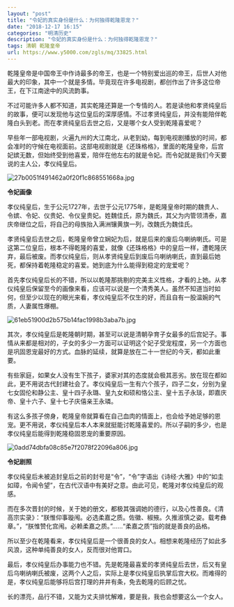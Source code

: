 ```yaml
---
layout: "post"
title: "令妃的真实身份是什么：为何独得乾隆恩宠？"
date: "2018-12-17 16:15"
categories: "明清历史"
description: "令妃的真实身份是什么：为何独得乾隆恩宠？"
tags: 清朝 乾隆皇帝
url: https://www.y5000.com/zgls/mq/33825.html
---
```






乾隆皇帝是中国帝王中作诗最多的帝王，也是一个特别爱出巡的帝王，后世人对他最大的印象，其中一个就是多情。毕竟现在许多电视剧，都创作出了许多这位帝王，在下江南途中的风流韵事。

不过可能许多人都不知道，其实乾隆还算是一个专情的人。若是读他和孝贤纯皇后的故事，便可以发现他与这位皇后的深厚感情。不过孝贤纯皇后，并没有能陪伴乾隆白头到老。而在孝贤纯皇后去世之后，又是哪个女人受到乾隆喜爱呢？

早些年一部电视剧，火遍九州的大江南北，从老到幼，每到电视剧播放的时间，都会准时的守候在电视面前。这部电视剧就是《还珠格格》，里面的乾隆皇帝，后宫妃嫔无数，但始终受到他喜爱，陪伴在他左右的就是令妃。而令妃就是我们今天要说的主人公，孝仪纯皇后。

![27b0051f491462a0f20f1c868551668a.jpg](https://img.y5000.com/uploads/allimg/180929/27b0051f491462a0f20f1c868551668a.jpg)

 **令妃画像**

孝仪纯皇后，生于公元1727年，去世于公元1775年，是乾隆皇帝时期的魏贵人、令嫔、令妃、仪贵妃、令仪皇贵妃。姓魏佳氏，原为魏氏，其父为内管领清泰，嘉庆帝继位之后，将自己的母族抬入满洲镶黄旗一列，改魏氏为魏佳氏。

孝贤纯皇后去世之后，乾隆皇帝曾立娴妃为后，就是后来的废后乌喇纳喇氏。可是这第二位皇后，根本不得乾隆的喜爱，就像《还珠格格》中的皇后一样，遭乾隆厌弃，最后被废。而孝仪纯皇后，则从孝贤纯皇后到废后乌喇纳喇氏，直到最后她死，都保持着乾隆稳定的喜爱。她到底为什么能得到稳定的宠爱呢？

首先孝仪纯皇后长的不错，所以以乾隆那挑剔的完美主义性格，才看的上她。从孝仪纯皇后保留至今的画像来看，应该可以说是一个清秀美人。虽然不知道当时如何，但至少以现在的眼光来看，孝仪纯皇后不仅生的好，而且自有一股温婉的气质，人妻属性爆棚。

![61eb51900d2b575b14fac1998b3aba7b.jpg](https://img.y5000.com/uploads/allimg/180929/61eb51900d2b575b14fac1998b3aba7b.jpg)

其次，孝仪纯皇后是乾隆朝时期，甚至可以说是清朝孕育子女最多的后宫妃子。事情从来都是相对的，子女的多少一方面可以证明这个妃子受宠程度，另一个方面也是巩固恩宠最好的方式。血脉的延续，就算是放在二十一世纪的今天，都如此重要。

有些家庭，如果女人没有生下孩子，婆家对其的态度就会极其恶劣。放在现在都如此，更不用说古代封建社会了。孝仪纯皇后一生有六个孩子，四子二女，分别为皇七女固伦和静公主、皇十四子永璐、皇九女和硕和恪公主、皇十五子永琰，即嘉庆帝、皇十六子、皇十七子庆僖亲王永璘。

有这么多孩子傍身，乾隆皇帝就算看在自己血肉的情面上，也会给予她足够的恩宠。更不用说，孝仪纯皇后本人本来就挺能讨乾隆喜爱的。所以子嗣的多少，也是孝仪纯皇后能得到乾隆稳固恩宠的重要原因。

![0add74dbfa08c85e7f2078f22096a806.jpg](https://img.y5000.com/uploads/allimg/180929/0add74dbfa08c85e7f2078f22096a806.jpg)

 **令妃剧照**

孝仪纯皇后未被追封皇后之前的封号是“令”，“令”字语出《诗经·大雅》中的“如圭如璋，令闻令望”，在古代汉语中有美好之意。由此可见，乾隆对孝仪纯皇后的观感。

而在多次晋封的时候，关于她的册文，都极其强调她的德行，以及心性善良。《清高宗实录》：“朕惟仰事璇闱。必选柔嘉之质。佐徽、椒掖。久推淑慎之姿。载考彝章。”，“朕惟赞化宫闱。必赖柔嘉之质。”……“柔嘉之质”指的就是善良的品格。

所以至少在乾隆看来，孝仪纯皇后是一个很善良的女人。相想来乾隆经历了如此多风浪，这种单纯善良的女人，反而很对他胃口。

最后，孝仪纯皇后办事能力也不错。先是乾隆最喜爱的孝贤纯皇后去世，后又有皇后乌喇纳喇氏被废，这两个人之后，实际上是孝仪纯皇后执掌后宫大权。而难得的是，孝仪纯皇后能够将后宫打理的井井有条，免去乾隆的后顾之忧。

长的漂亮，品行不错，又能为丈夫排忧解难，要是我，我也会想要这么一个女人。
